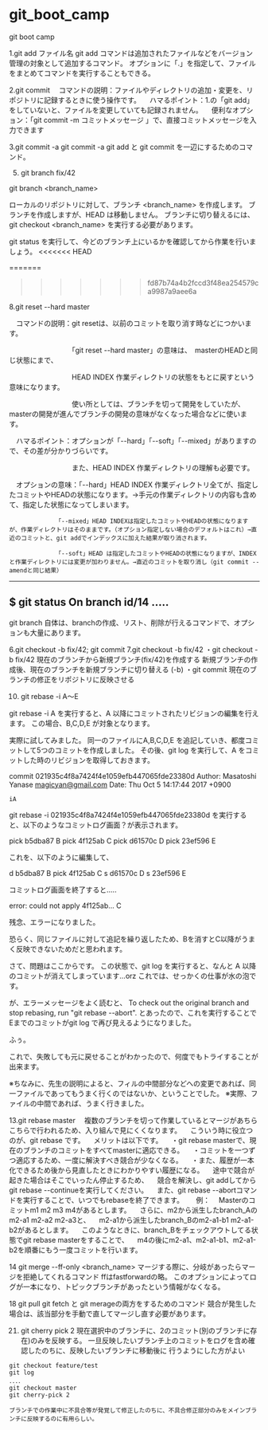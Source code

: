 # git_boot_camp
git boot camp

1.git add ファイル名
git add コマンドは追加されたファイルなどをバージョン管理の対象として追加するコマンド。
オプションに「.」を指定して、ファイルをまとめてコマンドを実行することもできる。


2.git commit
　コマンドの説明：ファイルやディレクトリの追加・変更を、リポジトリに記録するときに使う操作です。
　ハマるポイント：1.の「git add」をしていないと、ファイルを変更していても記録されません。
　便利なオプション：「git commit -m コミットメッセージ 」で、直接コミットメッセージを入力できます

3.git commit -a
git commit -a
git add と git commit を一辺にするためのコマンド。


5. git branch fix/42

git branch <branch_name>

ローカルのリポジトリに対して、ブランチ <branch_name> を作成します。
ブランチを作成しますが、HEAD は移動しません。
ブランチに切り替えるには、git checkout <branch_name> を実行する必要があります。

git status を実行して、今どのブランチ上にいるかを確認してから作業を行いましょう。
<<<<<<< HEAD

=======
>>>>>>> fd87b74a4b2fccd3f48ea254579ca9987a9aee6a

8.git reset --hard master

　コマンドの説明：git resetは、以前のコミットを取り消す時などにつかいます。

　　　　　　　　　「git reset --hard master」の意味は、　masterのHEADと同じ状態にまで、

　　　　　　　　　HEAD INDEX 作業ディレクトリの状態をもとに戻すという意味になります。

　　　　　　　　　使い所としては、ブランチを切って開発をしていたが、masterの開発が進んでブランチの開発の意味がなくなった場合などに使います。

　ハマるポイント：オプションが「--hard」「--soft」「--mixed」がありますので、その差が分かりづらいです。

　　　　　　　　　また、HEAD INDEX 作業ディレクトリの理解も必要です。

　オプションの意味：「--hard」HEAD INDEX 作業ディレクトリ全てが、指定したコミットやHEADの状態になります。→手元の作業ディレクトリの内容も含めて、指定した状態になってしまいます。

                 「--mixed」HEAD INDEXは指定したコミットやHEADの状態になりますが、作業ディレクトリはそのままです。（オプション指定しない場合のデフォルトはこれ）→直近のコミットと、git addでインデックスに加えた結果が取り消されます。

                 「--soft」HEAD は指定したコミットやHEADの状態になりますが、INDEXと作業ディレクトリには変更が加わりません。→直近のコミットを取り消し（git commit --amendと同じ結果）


----------------
$ git status
On branch id/14
.....
----------------

git branch 自体は、branchの作成、リスト、削除が行えるコマンドで、オプションも大量にあります。

6.git checkout -b fix/42; git commit
7.git checkout -b fix/42
・git checkout -b fix/42
    現在のブランチから新規ブランチ(fix/42)を作成する
    新規ブランチの作成後、現在のブランチを新規ブランチに切り替える (-b)
・git commit
    現在のブランチの修正をリポジトリに反映させる


10. git rebase -i A〜E

git rebase -i A を実行すると、A 以降にコミットされたリビジョンの編集を行えます。
この場合、B,C,D,E が対象となります。


実際に試してみました。
同一のファイルにA,B,C,D,E を追記していき、都度コミットして5つのコミットを作成しました。
その後、git log を実行して、A をコミットした時のリビジョンを取得しておきます。

commit 021935c4f8a7424f4e1059efb447065fde23380d
Author: Masatoshi Yanase <magicyan@gmail.com>
Date:   Thu Oct 5 14:17:44 2017 +0900

    iA

git rebase -i 021935c4f8a7424f4e1059efb447065fde23380d を実行すると、以下のようなコミットログ画面？が表示されます。

pick b5dba87 B
pick 4f125ab C
pick d61570c D
pick 23ef596 E

これを、以下のように編集して、

d b5dba87 B
pick 4f125ab C
s d61570c D
s 23ef596 E

コミットログ画面を終了すると.....

error: could not apply 4f125ab... C

残念、エラーになりました。

恐らく、同じファイルに対して追記を繰り返したため、Bを消すとC以降がうまく反映できないためだと思われます。


さて、問題はここからです。
この状態で、git log を実行すると、なんと A 以降のコミットが消えてしまっています...orz
これでは、せっかくの仕事が水の泡です。

が、エラーメッセージをよく読むと、
To check out the original branch and stop rebasing, run "git rebase --abort".
とあったので、これを実行することでEまでのコミットがgit log で再び見えるようになりました。

ふぅ。

これで、失敗しても元に戻せることがわかったので、何度でもトライすることが出来ます。

※ちなみに、先生の説明によると、フィルの中間部分などへの変更であれば、同一ファイルであってもうまく行くのではないか、ということでした。
※実際、ファイルの中間であれば、うまく行きました。


13.git rebase master
　複数のブランチを切って作業しているとマージがあちらこちらで行われるため、入り組んで見にくくなります。
　こういう時に役立つのが、git rebase です。
　メリットは以下です。
　・git rebase masterで、現在のブランチのコミットをすべてmasterに適応できる。
　・コミットを一つずつ適応するため、一度に解決すべき競合が少なくなる。
　・また、履歴が一本化できるため後から見直したときにわかりやすい履歴になる。 
　途中で競合が起きた場合はそこでいったん停止するため、
　競合を解決し、git addしてからgit rebase --continueを実行してください。
　また、git rebase --abortコマンドを実行することで、いつでもrebaseを終了できます。　
　例：
　Masterのコミットm1 m2 m3 m4があるとします。
　さらに、m2から派生したbranch_Aのm2-a1 m2-a2 m2-a3と、
　m2-a1から派生したbranch_Bのm2-a1-b1 m2-a1-b2があるとします。
　このようなときに、branch_Bをチェックアウトしてる状態でgit rebase masterをすることで、
　m4の後にm2-a1、m2-a1-b1、m2-a1-b2を順番にもう一度コミットを行います。


14 git merge --ff-only <branch_name>
マージする際に、分岐があったらマージを拒絶してくれるコマンド
ffはfastforwardの略。
このオプションによってログが一本になり、トピックブランチがあったという情報がなくなる。

18 git pull
 git fetch と git merageの両方をするためのコマンド
 競合が発生した場合は、該当部分を手動で直してマージし直す必要があります。

21. git cherry pick 2
    現在選択中のブランチに、2のコミット(別のブランチに存在)のみを反映する。
    一旦反映したいブランチ上のコミットをログを含め確認したのちに、反映したいブランチに移動後に
    行うようにした方がよい
```
git checkout feature/test
git log
．．．．
git checkout master
git cherry-pick 2
```
    ブランチでの作業中に不具合等が発覚して修正したのちに、不具合修正部分のみをメインブランチに反映するのに有用らしい。

